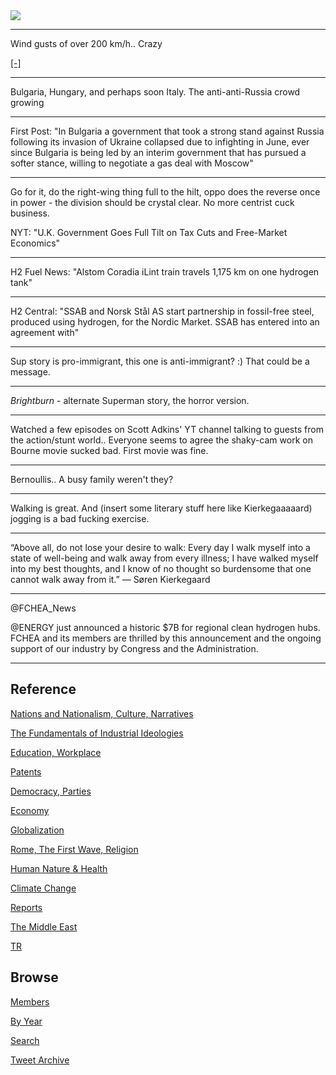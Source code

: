 <img src="https://drive.google.com/uc?export=view&id=1B2wf9R7AMH1d7Vw6e2mucLbIQ5NSjir7"/>

---

Wind gusts of over 200 km/h.. Crazy

[[-]](https://pbs.twimg.com/media/FdW9gavXoAA3im2?format=jpg&name=small)

---

Bulgaria, Hungary, and perhaps soon Italy. The anti-anti-Russia crowd
growing

---

First Post: "In Bulgaria a government that took a strong stand against
Russia following its invasion of Ukraine collapsed due to infighting
in June, ever since Bulgaria is being led by an interim government
that has pursued a softer stance, willing to negotiate a gas deal with
Moscow"

---

Go for it, do the right-wing thing full to the hilt, oppo does the
reverse once in power - the division should be crystal clear. No more
centrist cuck business.

NYT: "U.K. Government Goes Full Tilt on Tax Cuts and Free-Market Economics"

---

H2 Fuel News: "Alstom Coradia iLint train travels 1,175 km on one
hydrogen tank"

---

H2 Central: "SSAB and Norsk Stål AS start partnership in fossil-free
steel, produced using hydrogen, for the Nordic Market. SSAB has
entered into an agreement with"

---

Sup story is pro-immigrant, this one is anti-immigrant? :) That could
be a message.

---

*Brightburn* - alternate Superman story, the horror version.  

---

Watched a few episodes on Scott Adkins' YT channel talking to guests
from the action/stunt world.. Everyone seems to agree the shaky-cam
work on Bourne movie sucked bad. First movie was fine.

---

Bernoullis.. A busy family weren't they?

---

Walking is great. And (insert some literary stuff here like
Kierkegaaaaard) jogging is a bad fucking exercise. 

---

“Above all, do not lose your desire to walk: Every day I walk myself
into a state of well-being and walk away from every illness; I have
walked myself into my best thoughts, and I know of no thought so
burdensome that one cannot walk away from it.” — Søren Kierkegaard

---

@FCHEA_News

@ENERGY just announced a historic $7B for regional clean hydrogen
hubs. FCHEA and its members are thrilled by this announcement and the
ongoing support of our industry by Congress and the Administration.

---

## Reference

[Nations and Nationalism, Culture, Narratives](2013/02/nations-and-nationalism.html)

[The Fundamentals of Industrial Ideologies](2011/04/fundamentals-of-industrial-ideologies.html)

[Education, Workplace](2017/09/education-workplace.html)

[Patents](2018/09/patents.html)

[Democracy, Parties](2016/11/democracy.html)

[Economy](2018/05/economy.html)

[Globalization](2018/09/globalization.html)

[Rome, The First Wave, Religion](2017/12/rome.html)

[Human Nature & Health](2020/07/human-nature.html)

[Climate Change](2018/12/climate.html)

[Reports](2019/05/reports.html)

[The Middle East](2019/07/middleeast.html)

[TR](../tr)

## Browse

[Members](2022/08/members.html)

[By Year](years.html)

[Search](search.html)

[Tweet Archive](tweets/index.html)
